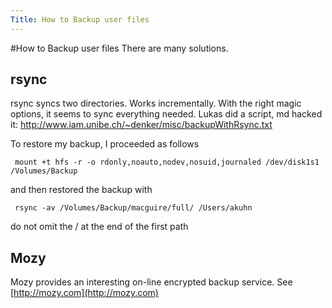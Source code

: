 ```yaml
---
Title: How to Backup user files
---
```

#How to Backup user files
There are many solutions.

## rsync

rsync syncs two directories. Works incrementally. With the right magic options, it seems to sync everything needed. Lukas did a script, md hacked it: http://www.iam.unibe.ch/~denker/misc/backupWithRsync.txt

To restore my backup, I proceeded as follows

```
 mount +t hfs -r -o rdonly,noauto,nodev,nosuid,journaled /dev/disk1s1 /Volumes/Backup
```

and then restored the backup with

```
 rsync -av /Volumes/Backup/macguire/full/ /Users/akuhn
```

do not omit the / at the end of the first path

## Mozy

Mozy provides an interesting on-line encrypted backup service. See [http://mozy.com](http://mozy.com)
